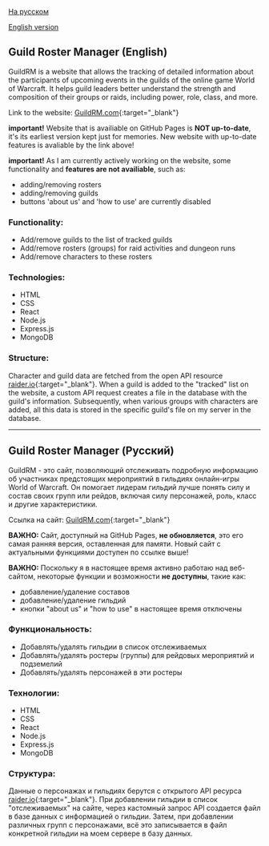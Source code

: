 [На русском](#guild-roster-manager-русский)

[English version](#guild-roster-manager-english)

## Guild Roster Manager (English)

GuildRM is a website that allows the tracking of detailed information about the participants of upcoming events in the guilds of the online game World of Warcraft. It helps guild leaders better understand the strength and composition of their groups or raids, including power, role, class, and more.

Link to the website: [GuildRM.com](https://guildrm.com/){:target="_blank"}

**important!** Website that is availiable on GitHub Pages is **NOT up-to-date**, it's its earliest version kept just for memories. New website with up-to-date features is avaliable by the link above!

**important!** As I am currently actively working on the website, some functionality and **features are not availiable**, such as:
 - adding/removing rosters
 - adding/removing guilds
 - buttons 'about us' and 'how to use' are currently disabled

### Functionality:
- Add/remove guilds to the list of tracked guilds
- Add/remove rosters (groups) for raid activities and dungeon runs
- Add/remove characters to these rosters

### Technologies:
- HTML
- CSS
- React
- Node.js
- Express.js
- MongoDB

### Structure:
Character and guild data are fetched from the open API resource [raider.io](https://raider.io/){:target="_blank"}. When a guild is added to the "tracked" list on the website, a custom API request creates a file in the database with the guild's information. Subsequently, when various groups with characters are added, all this data is stored in the specific guild's file on my server in the database.

---

## Guild Roster Manager (Русский)

GuildRM - это сайт, позволяющий отслеживать подробную информацию об участниках предстоящих мероприятий в гильдиях онлайн-игры World of Warcraft. Он помогает лидерам гильдий лучше понять силу и состав своих групп или рейдов, включая силу персонажей, роль, класс и другие характеристики.

Ссылка на сайт: [GuildRM.com](https://guildrm.com/){:target="_blank"}

**ВАЖНО:** Сайт, доступный на GitHub Pages, **не обновляется**, это его самая ранняя версия, оставленная для памяти. Новый сайт с актуальными функциями доступен по ссылке выше!

**ВАЖНО:** Поскольку я в настоящее время активно работаю над веб-сайтом, некоторые функции и возможности **не доступны**, такие как:
- добавление/удаление составов
- добавление/удаление гильдий
- кнопки "about us" и "how to use" в настоящее время отключены

### Функциональность:
- Добавлять/удалять гильдии в список отслеживаемых
- Добавлять/удалять ростеры (группы) для рейдовых мероприятий и подземелий
- Добавлять/удалять персонажей в эти ростеры

### Технологии:
- HTML
- CSS
- React
- Node.js
- Express.js
- MongoDB

### Структура:
Данные о персонажах и гильдиях берутся с открытого API ресурса [raider.io](https://raider.io/){:target="_blank"}. При добавлении гильдии в список "отслеживаемых" на сайте, через кастомный запрос API создается файл в базе данных с информацией о гильдии. Затем, при добавлении различных групп с персонажами, всё это записывается в файл конкретной гильдии на моем сервере в базу данных.
